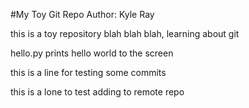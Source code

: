 #My Toy Git Repo
Author: Kyle Ray

this is a toy repository blah blah blah, learning about git

hello.py prints hello world to the screen

this is a line for testing some commits

this is a lone to test adding to remote repo
